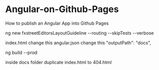 # Angular-on-Github-Pages
How to publish an Angular App into Github Pages

ng new fxstreetEditorsLayoutGuideline --routing --skipTests --verbose

index.html change this
    <base href="https://frontend-fxs.github.io/fxstreetEditorsLayoutGuideline/">
angular.json change this
    "outputPath": "docs",

ng build --prod

inside docs folder duplicate  index.html  to 404.html
